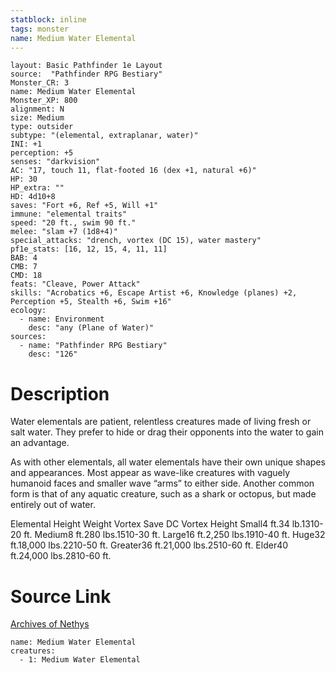 ```yaml
---
statblock: inline
tags: monster
name: Medium Water Elemental
---
```

```statblock
layout: Basic Pathfinder 1e Layout
source:  "Pathfinder RPG Bestiary"
Monster_CR: 3
name: Medium Water Elemental
Monster_XP: 800
alignment: N
size: Medium
type: outsider
subtype: "(elemental, extraplanar, water)"
INI: +1
perception: +5
senses: "darkvision"
AC: "17, touch 11, flat-footed 16 (dex +1, natural +6)"
HP: 30
HP_extra: ""
HD: 4d10+8
saves: "Fort +6, Ref +5, Will +1"
immune: "elemental traits"
speed: "20 ft., swim 90 ft."
melee: "slam +7 (1d8+4)"
special_attacks: "drench, vortex (DC 15), water mastery"
pf1e_stats: [16, 12, 15, 4, 11, 11]
BAB: 4
CMB: 7
CMD: 18
feats: "Cleave, Power Attack"
skills: "Acrobatics +6, Escape Artist +6, Knowledge (planes) +2, Perception +5, Stealth +6, Swim +16"
ecology:
  - name: Environment
    desc: "any (Plane of Water)"
sources:
  - name: "Pathfinder RPG Bestiary"
    desc: "126"
```
# Description
Water elementals are patient, relentless creatures made of living fresh or salt water. They prefer to hide or drag their opponents into the water to gain an advantage.

As with other elementals, all water elementals have their own unique shapes and appearances. Most appear as wave-like creatures with vaguely humanoid faces and smaller wave “arms” to either side. Another common form is that of any aquatic creature, such as a shark or octopus, but made entirely out of water.

Elemental Height Weight Vortex Save DC Vortex Height Small4 ft.34 lb.1310-20 ft. Medium8 ft.280 lbs.1510-30 ft. Large16 ft.2,250 lbs.1910-40 ft. Huge32 ft.18,000 lbs.2210-50 ft. Greater36 ft.21,000 lbs.2510-60 ft. Elder40 ft.24,000 lbs.2810-60 ft.
# Source Link
[Archives of Nethys](https://aonprd.com/MonsterDisplay.aspx?ItemName=Medium%20Water%20Elemental)
```encounter-table
name: Medium Water Elemental
creatures:
  - 1: Medium Water Elemental
```
